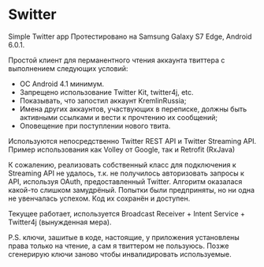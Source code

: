 # Switter
Simple Twitter app
Протестировано на Samsung Galaxy S7 Edge, Android 6.0.1.

Простой клиент для перманентного чтения аккаунта твиттера с выполнением следующих условий:
- ОС Android 4.1 минимум.
- Запрещено использование Twitter Kit, twitter4j, etc.
- Показывать, что запостил аккаунт KremlinRussia;
- Имена других аккаунтов, участвующих в переписке, должны быть активными ссылками и вести к прочтению их сообщений;
- Оповещение при поступлении нового твита.

Используются непосредственно Twitter REST API и Twitter Streaming API. 
Пример использования как Volley от Google, так и Retrofit (RxJava) 

К сожалению, реализовать собственный класс для подключения к Streaming API не удалось, т.к. не получилось авторизовать запросы к API, используя OAuth, предоставленный Twitter. Алгоритм оказалася какой-то слишком замудрёный. 
Попытки были предприняты, но ни одна не увенчалась успехом. Код их сохранён и доступен. 

Текущее работает, используется Broadcast Receiver + Intent Service + Twitter4j (вынужденная мера).

P.S. ключи, зашитые в коде, настоящие, у приложения установлены права только на чтение, а сам я твиттером не пользуюсь. 
Позже сгенерирую ключи заново чтобы инвалидировать используемые. 
